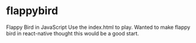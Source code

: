 # flappybird
Flappy Bird in JavaScript 
Use the index.html to play. Wanted to make flappy bird in react-native thought this would be a good start.
